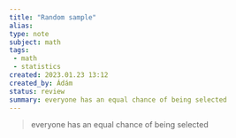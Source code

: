 ```yaml
---
title: "Random sample"
alias: 
type: note
subject: math
tags:
 - math
 - statistics
created: 2023.01.23 13:12
created_by: Ádám
status: review 
summary: everyone has an equal chance of being selected
---
```

> everyone has an equal chance of being selected
